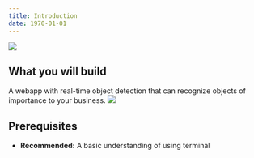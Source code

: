 ```yaml
---
title: Introduction
date: 1970-01-01
---
```


![](https://d2mxuefqeaa7sj.cloudfront.net/s_50BD1551C2CA022B9CF9D8DF0A28275DB7ACF3DBDD5764C0CB12B3AF3B1E0766_1541978358303_schematic2.png)

## What you will build
A webapp with real-time object detection that can recognize objects of importance to your business.
![](https://twitter.com/i/status/1081237906168131584)

## Prerequisites
* **Recommended:** A basic understanding of using terminal